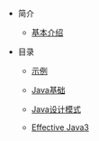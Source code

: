 * 简介
    * [基本介绍](md/README.md)
    
* 目录

    * [示例](md/Demo/README)
    * [Java基础](md/Java/README)
    
    * [Java设计模式](md/Java23/README)
    
    * [Effective Java3](md/EffectiveJava3/README)
    
    

